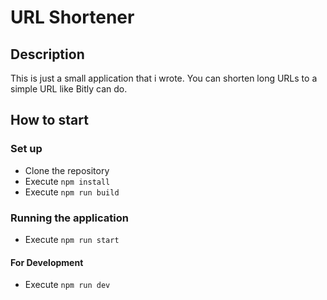 # URL Shortener
## Description
This is just a small application that i wrote. You can shorten long URLs to a simple URL like Bitly can do.
## How to start
### Set up
- Clone the repository
- Execute `npm install`
- Execute `npm run build`
### Running the application
- Execute `npm run start`
#### For Development
- Execute `npm run dev`